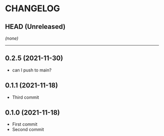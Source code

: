 CHANGELOG
=========

## HEAD (Unreleased)
_(none)_

---

## 0.2.5 (2021-11-30)
* can I push to main?

## 0.1.1 (2021-11-18)
* Third commit

## 0.1.0 (2021-11-18)
* First commit
* Second commit
